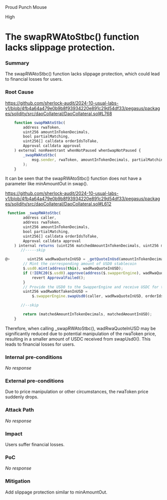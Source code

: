 Proud Punch Mouse

High

# The swapRWAtoStbc() function lacks slippage protection.

### Summary

The swapRWAtoStbc() function lacks slippage protection, which could lead to financial losses for users.

### Root Cause

https://github.com/sherlock-audit/2024-10-usual-labs-v1/blob/4fb4a64a479e0b9b8f93934220e891c29d54df33/pegasus/packages/solidity/src/daoCollateral/DaoCollateral.sol#L768
```javascript
    function swapRWAtoStbc(
        address rwaToken,
        uint256 amountInTokenDecimals,
        bool partialMatching,
        uint256[] calldata orderIdsToTake,
        Approval calldata approval
    ) external nonReentrant whenNotPaused whenSwapNotPaused {
        _swapRWAtoStbc(
            msg.sender, rwaToken, amountInTokenDecimals, partialMatching, orderIdsToTake, approval
        );
    }
```
It can be seen that the swapRWAtoStbc() function does not have a parameter like minAmountOut in swap().

https://github.com/sherlock-audit/2024-10-usual-labs-v1/blob/4fb4a64a479e0b9b8f93934220e891c29d54df33/pegasus/packages/solidity/src/daoCollateral/DaoCollateral.sol#L612
```javascript
 function _swapRWAtoStbc(
        address caller,
        address rwaToken,
        uint256 amountInTokenDecimals,
        bool partialMatching,
        uint256[] calldata orderIdsToTake,
        Approval calldata approval
    ) internal returns (uint256 matchedAmountInTokenDecimals, uint256 matchedAmountInUSD) {
       //-----skip

@>        uint256 wadRwaQuoteInUSD = _getQuoteInUsd(amountInTokenDecimals, rwaToken);
        // Mint the corresponding amount of USD0 stablecoin
        $.usd0.mint(address(this), wadRwaQuoteInUSD);
        if (!IERC20($.usd0).approve(address($.swapperEngine), wadRwaQuoteInUSD)) {
            revert ApprovalFailed();
        }
        // Provide the USD0 to the SwapperEngine and receive USDC for the caller
        uint256 wadRwaNotTakenInUSD =
            $.swapperEngine.swapUsd0(caller, wadRwaQuoteInUSD, orderIdsToTake, partialMatching);

       //--skip

        return (matchedAmountInTokenDecimals, matchedAmountInUSD);
    }
```
Therefore, when calling _swapRWAtoStbc(), wadRwaQuoteInUSD may be significantly reduced due to potential manipulation of the rwaToken price, resulting in a smaller amount of USDC received from swapUsd0(). This leads to financial losses for users.

### Internal pre-conditions

_No response_

### External pre-conditions

Due to price manipulation or other circumstances, the rwaToken price suddenly drops.


### Attack Path

_No response_

### Impact

Users suffer financial losses.

### PoC

_No response_

### Mitigation

Add slippage protection similar to minAmountOut.